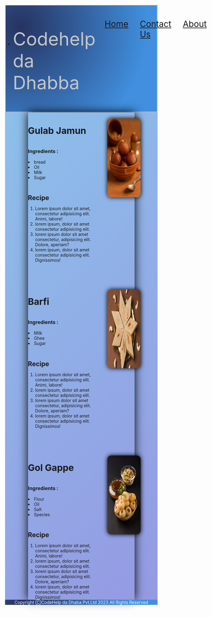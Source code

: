 <!DOCTYPE html>
<html lang="en">
<head>
    <meta charset="UTF-8">
    <meta name="viewport" content="width=device-width, initial-scale=1.0">
    <title>CodeHelp da Dhaba</title>
    <link rel="shortcut icon" href="icon.jpeg" type="image/x-icon">
    <link rel="stylesheet" href="work7.css">
</head>
  <style>
     *{
        margin: 0%;
        padding: 0%;
    }
    .container{
        background-color: #8BC6EC;
        background-image: linear-gradient(135deg, #8BC6EC 0%, #9599E2 100%);
        border:#9599E2 4px;

        height:100%;
width:100%;
          }
          .heading{
            font-size: 60px;
            color: #c4c5c7;
          }
       .item{
        text-decoration: none;
        display: flex;
        justify-content: space-between;
        gap:38px;
        font-size: 28px;
        padding: 30px;
       }
       .items{
        display: flex;
        justify-content: space-between;
       }
       .navigation{
        min-height: 6px;
        border:2px;
        border-style: ridge;
        border-radius: 2px;
        background-image: radial-gradient( circle farthest-corner at 10% 20%,  rgba(38,51,97,1) 0%, rgba(65,143,222,1) 79% );
        
       }
       .imggulab{
        transition: all 2s ease-in 0s;
        box-shadow: 0px 0px 15px black;
        border-radius: 13px;
        width: 190px;
        height:260px;
        margin:20px;
       }
       .imggulab:hover{
        transform: scale(1.1);
       }
       .imgbarfi{
        transition: all 2s ease-in 0s;
        box-shadow: 0px 0px 15px black;
        border-radius: 13px;
        width: 190px;
        height:260px;
        margin:20px;
       }
       .imgbarfi:hover{
        transform: scale(1.1);
       }
       .imggol{
        transition: all 2s ease-in 0s;
        box-shadow: 0px 0px 15px black;
        border-radius: 13px;
        width: 190px;
        height:260px;
        margin:20px;
       }
       .imggol:hover{
        transform: scale(1.1);
       }
       .box{
        width:70%;
        margin:auto;
        display: flex;
        flex-direction: column;
        box-shadow: 0px 0px 30px black;
        align-items: center;
       }
       .main{
        display: flex;
       }
       .main1{
        display: flex;
       }
       .main2{
        display: flex;
       }
       .leftbox h1{
        font-size: 30px;
       }
       #footer p{
font-size: 25px;
background-image: radial-gradient( circle farthest-corner at 10% 20%,  rgba(38,51,97,1) 0%, rgba(65,143,222,1) 79% );
border: 1px;
margin:auto;
color: aliceblue;
text-align: center;
       }
  </style>
<body>
    <div class="container">
        <nav class="navigation">
<ul class="items">
    <li><p class="heading">Codehelp da Dhabba</p></li>
    <li class="item">
        <div><a href="#">Home</a></div>
        <div><a href="tel:8708425219">Contact Us</a></div>
        <div><a href="barfi.jpeg">About</a></div>
    </li>
</ul>
</nav>
<div class="box">
<div class="main">
<section class="leftbox">
<h1>Gulab Jamun</h1>
<br>
<h3>Ingredients :</h3>
<br>
<li>bread</li>
<li>Oil</li>
<li>Milk</li>
<li>Sugar</li><br>
<h2>Recipe</h2>
<ol><li>Lorem ipsum dolor sit amet, consectetur adipisicing elit. Animi, labore!</li>
<li>lorem ipsum, dolor sit amet consectetur adipisicing elit.</li>
<li>lorem ipsum dolor sit amet consectetur, adipisicing elit. Dolore, aperiam?</li>
<li>lorem ipsum, dolor sit amet consectetur adipisicing elit. Dignissimos!</li>
</ol>
</section>
<section class="rightbox">
<img src="gulab.jpeg" alt="Gulabjamun" class="imggulab">
</section></div>
<br><br>
<br><br>
<div class="main1">
<section class="leftbox">
    <h1>Barfi</h1>
    <br>
    <h3>Ingredients :</h3>
    <br>
    <li>Milk</li>
    <li>Ghee</li>
    <li>Sugar</li><br>
    <h2>Recipe</h2>
    <ol><li>Lorem ipsum dolor sit amet, consectetur adipisicing elit. Animi, labore!</li>
    <li>lorem ipsum, dolor sit amet consectetur adipisicing elit.</li>
    <li>lorem ipsum dolor sit amet consectetur, adipisicing elit. Dolore, aperiam?</li>
    <li>lorem ipsum, dolor sit amet consectetur adipisicing elit. Dignissimos!</li>
    </ol>
</section>
    <section class="rightbox">
    <img src="barfi.jpeg" alt="Barfi" class="imgbarfi">
    </section>
</div>
<br><br>
<br><br>
<div class="main2">
<section class="leftbox">
    <h1>Gol Gappe</h1>
    <br>
    <h3>Ingredients :</h3>
    <br>
    <li>Flour</li>
    <li>Oil</li>
    <li>Salt</li>
    <li>Species</li><br>
    <h2>Recipe</h2>
    <ol>
        <li>Lorem ipsum dolor sit amet, consectetur adipisicing elit. Animi, labore!</li>
        <li>lorem ipsum, dolor sit amet consectetur adipisicing elit.</li>
        <li>lorem ipsum dolor sit amet consectetur, adipisicing elit. Dolore, aperiam?</li>
        <li>lorem ipsum, dolor sit amet consectetur adipisicing elit. Dignissimos!</li>
    </ol>
</section>
    <section class="rightbox">
    <img src="gol.jpeg" alt="gol" class="imggol">
    </section>
</div>

</div>
<footer id="footer">
    <p> Copyright &#x24B8;CodeHelp da Dhaba Pvt.Ltd 2023 All Rights Reserved </p>
</footer>
    </div>
</body>
</html>
